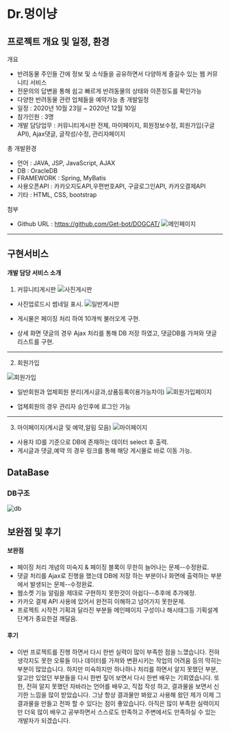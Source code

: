 Dr.멍이냥
======

프로젝트 개요 및 일정, 환경
-------------------------

 개요
  + 반려동물 주인들 간에 정보 및 소식들을 공유하면서 다양하게 즐길수 있는 웹 커뮤니티 서비스
  + 전문의의 답변을 통해 쉽고 빠르게 반려동물의 상태와 아픈정도를 확인가능
  + 다양한 반려동물 관련 업체들을 예약가능
 총 개발일정
  + 일정 : 2020년 10월 23일 ~ 2020년 12월 10일
  + 참가인원 : 3명
  + 개발 담당업무 : 커뮤니티게시판 전체, 마이페이지, 회원정보수정, 회원가입(구글API), Ajax댓글, 글작성/수정, 관리자페이지 

 총 개발환경
  + 언어 : JAVA, JSP, JavaScript, AJAX
  + DB : OracleDB
  + FRAMEWORK : Spring, MyBatis
  + 사용오픈API : 카카오지도API,우편번호API, 구글로그인API, 카카오결제API
  + 기타 : HTML, CSS, bootstrap

첨부
  + Github URL : https://github.com/Get-bot/DOGCAT/
  ![메인페이지](https://user-images.githubusercontent.com/67552880/101337915-9edb1900-38bf-11eb-9fbb-44dadfef77d1.JPG)
  
***
구현서비스
----------

#### 개발 담당 서비스 소개
  1. 커뮤니티게시판
![사진게시판](https://user-images.githubusercontent.com/67552880/101338302-232d9c00-38c0-11eb-9a93-30431fd8ad68.JPG)

   + 사진업로드시 썸네일 표시.
![일반게시판](https://user-images.githubusercontent.com/67552880/101338308-258ff600-38c0-11eb-9fe0-44a62cf156c3.JPG)

   + 게시물은 페이징 처리 하여 10개씩 불러오게 구현.
   + 상세 화면 댓글의 경우 Ajax 처리를 통해 DB 저장 하였고, 댓글DB를 가져와 댓글 리스트를 구현.
   
 ***
  2. 회원가입
  
![회원가입](https://user-images.githubusercontent.com/67552880/101338312-26288c80-38c0-11eb-9998-ca6b1403d7a0.JPG)
   + 일반회원과 업체회원 분리(게시글과,상품등록이용가능차이) 
![회원가입페이지](https://user-images.githubusercontent.com/67552880/101338319-2759b980-38c0-11eb-9863-5633b4b9d1a5.JPG)
 
   + 업체회원의 경우 관리자 승인후에 로그인 가능
 
 ***
  3. 마이페이지(게시글 및 예약,알림 모음)
![마이페이지](https://user-images.githubusercontent.com/67552880/101339219-77854b80-38c1-11eb-8ef6-d9d5db503b7a.jpg)
 
   + 사용자 ID를 기준으로 DB에 존재하는 데이터 select 후 출력.
   + 게시글과 댓글,예약 의 경우 링크를 통해 해당 게시물로 바로 이동 가능.

  
DataBase
----------------

### DB구조
 ![db](https://user-images.githubusercontent.com/67552880/101338889-f62db900-38c0-11eb-959b-84951c0eca9f.jpg)


보완점 및 후기
-------------

 #### 보완점
  + 페이징 처리 개념의 미숙지 & 페이징 블록이 무한히 늘어나는 문제--수정완료.
  + 댓글 처리를 Ajax로 진행을 했는데 DB에 저장 하는 부분이나 화면에 출력하는 부분에서 발생되는 문제--수정완료.
  + 웹소켓 기능 알림을 제대로 구현하지 못한것이 아쉽다--추후에 추가예정.
  + 카카오 결제 API 사용에 있어서 완전히 이해하고 넘어가지 못한문제.
  + 프로젝트 시작전 기획과 달라진 부분들 메인페이지 구성이나 해시태그등 기획설계단계가 중요한걸 깨달음.

 #### 후기
  + 이번 프로젝트를 진행 하면서 다시 한번 실력이 많이 부족한 점을 느꼈습니다. 전혀 생각지도 못한 오류들 이나
   데이터를 가져와 변환시키는 작업의 어려움 등의 막히는 부분이 많았습니다. 하지만 미숙하지만 하나하나 처리를 
   하면서 알지 못했던 부분, 알고만 있었던 부분들을 다시 한번 짚어 보면서 다시 한번 배우는 기회였습니다.
   또한, 전혀 알지 못했던 자바라는 언어를 배우고, 직접 작성 하고, 결과물을 보면서 신기한 느낌을 많이 받았습니다.
   그냥 항상 결과물만 봐왔고 사용해 왔던 제가 이제 그 결과물을 만들고 전파 할 수 있다는 점이 좋았습니다.
   아직은 많이 부족한 실력이지만 더욱 많이 배우고 공부하면서 스스로도 만족하고 주변에서도 만족하실 수 있는 개발자가 되겠습니다.

